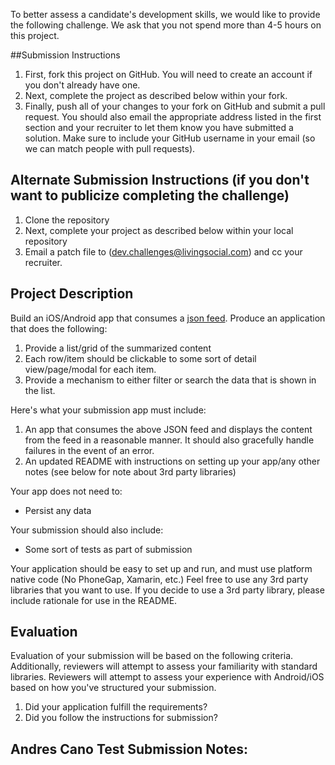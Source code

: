 To better assess a candidate's development skills, we would like to provide the following challenge. We ask that you not spend more than 4-5 hours on this project.

##Submission Instructions

1. First, fork this project on GitHub. You will need to create an account if you don't already have one.
1. Next, complete the project as described below within your fork.
1. Finally, push all of your changes to your fork on GitHub and submit a pull request. You should also email the appropriate address listed in the first section and your recruiter to let them know you have submitted a solution. Make sure to include your GitHub username in your email (so we can match people with pull requests).

## Alternate Submission Instructions (if you don't want to publicize completing the challenge)

1. Clone the repository
1. Next, complete your project as described below within your local repository
1. Email a patch file to ([dev.challenges@livingsocial.com](mailto:dev.challenges@livingsocial.com)) and cc your recruiter.

## Project Description

Build an iOS/Android app that consumes a [json feed](http://sheltered-bastion-2512.herokuapp.com/feed.json). Produce an application that does the following:

1. Provide a list/grid of the summarized content
2. Each row/item should be clickable to some sort of detail view/page/modal for each item. 
3. Provide a mechanism to either filter or search the data that is shown in the list.

Here's what your submission app must include:

1. An app that consumes the above JSON feed and displays the content from the feed in a reasonable manner. It should also gracefully handle failures in the event of an error.
3. An updated README with instructions on setting up your app/any other notes (see below for note about 3rd party libraries)

Your app does not need to:

- Persist any data

Your submission should also include:

- Some sort of tests as part of submission

Your application should be easy to set up and run, and must use platform native code (No PhoneGap, Xamarin, etc.) Feel free to use any 3rd party libraries that you want to use. If you decide to use a 3rd party library, please include rationale for use in the README.

## Evaluation

Evaluation of your submission will be based on the following criteria. Additionally, reviewers will attempt to assess your familiarity with standard libraries. Reviewers will attempt to assess your experience with Android/iOS based on how you've structured your submission.

1. Did your application fulfill the requirements?
1. Did you follow the instructions for submission?

## Andres Cano Test Submission Notes:




